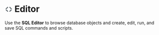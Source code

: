 # ![../Images/editor-icn-overview.png](../Images/editor-icn-overview.png) Editor

Use the **SQL Editor** to browse database objects and create, edit, run, and save SQL commands and scripts.
